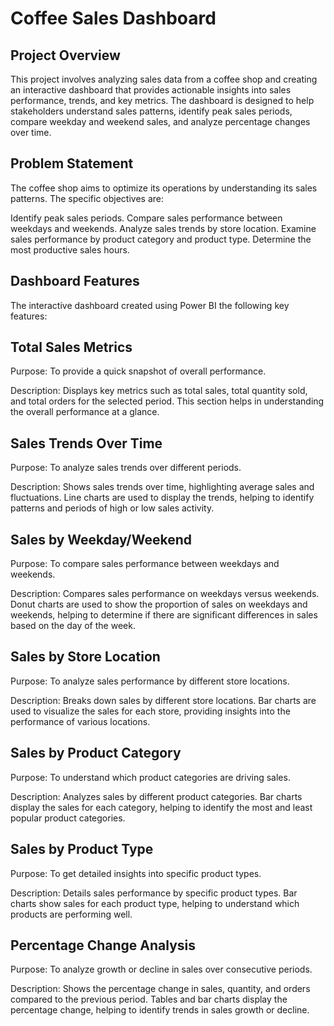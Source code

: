 # Coffee Sales Dashboard

## Project Overview
This project involves analyzing sales data from a coffee shop and creating an interactive dashboard that provides actionable insights into sales performance, trends, and key metrics. The dashboard is designed to help stakeholders understand sales patterns, identify peak sales periods, compare weekday and weekend sales, and analyze percentage changes over time.

## Problem Statement
The coffee shop aims to optimize its operations by understanding its sales patterns. The specific objectives are:

Identify peak sales periods.
Compare sales performance between weekdays and weekends.
Analyze sales trends by store location.
Examine sales performance by product category and product type.
Determine the most productive sales hours.

## Dashboard Features
The interactive dashboard created using Power BI the following key features:

## Total Sales Metrics
Purpose: To provide a quick snapshot of overall performance.

Description: Displays key metrics such as total sales, total quantity sold, and total orders for the selected period. This section helps in understanding the overall performance at a glance.

## Sales Trends Over Time
Purpose: To analyze sales trends over different periods.

Description: Shows sales trends over time, highlighting average sales and fluctuations. Line charts are used to display the trends, helping to identify patterns and periods of high or low sales activity.

## Sales by Weekday/Weekend
Purpose: To compare sales performance between weekdays and weekends.

Description: Compares sales performance on weekdays versus weekends. Donut charts  are used to show the proportion of sales on weekdays and weekends, helping to determine if there are significant differences in sales based on the day of the week.

## Sales by Store Location
Purpose: To analyze sales performance by different store locations.

Description: Breaks down sales by different store locations. Bar charts are used to visualize the sales for each store, providing insights into the performance of various locations.

## Sales by Product Category
Purpose: To understand which product categories are driving sales.

Description: Analyzes sales by different product categories. Bar charts display the sales for each category, helping to identify the most and least popular product categories.

## Sales by Product Type
Purpose: To get detailed insights into specific product types.

Description: Details sales performance by specific product types. Bar charts show sales for each product type, helping to understand which products are performing well.


## Percentage Change Analysis
Purpose: To analyze growth or decline in sales over consecutive periods.

Description: Shows the percentage change in sales, quantity, and orders compared to the previous period. Tables and bar charts display the percentage change, helping to identify trends in sales growth or decline.

